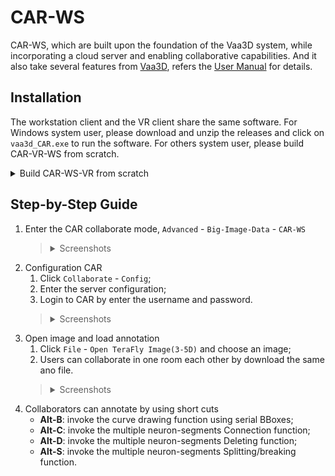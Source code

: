 # CAR-WS

CAR-WS, which are built upon the foundation of the Vaa3D system, while incorporating a cloud server and enabling collaborative capabilities. And it also take several features from [Vaa3D](http://www.vaa3d.org/), refers the [User Manual](https://github.com/Vaa3D/Vaa3D_Wiki/wiki/UserManual.wiki) for details.

## Installation

The workstation client and the VR client share the same software. For Windows system user, please download and unzip the releases and click on `vaa3d_CAR.exe` to run the software. For others system user, please build CAR-VR-WS from scratch.

<details>
<summary>Build CAR-WS-VR from scratch</summary>

CAR-WS and CAR-VR clients share the same codebase based on Qt 4.7.3. You can refer to the following tutorials to compile.

- [On Linux](https://github.com/Vaa3D/Vaa3D_Wiki/wiki/Build-Vaa3D-on-Linux): Build CAR-VR-WS with MSVC and QMake.
- [On Windows](https://github.com/Vaa3D/Vaa3D_Wiki/wiki/Build-Vaa3D-on-Windows-(QMake)): Build CAR-VR-WS with LLVM and QMake.
- [On Mac](https://github.com/Vaa3D/Vaa3D_Wiki/wiki/Build-Vaa3D-on-Mac-OS): Build CAR-VR-WS with GCC and 
</details>

## Step-by-Step Guide

1. Enter the CAR collaborate mode, `Advanced` - `Big-Image-Data` - `CAR-WS`
    > <details>
    > <summary>Screenshots</summary>
    >
    > ![Entering](../assets/ws_entering.png)
    > </details>
2. Configuration CAR
    1. Click `Collaborate` - `Config`;
    2. Enter the server configuration;
    3. Login to CAR by enter the username and password.
    > <details>
    > <summary>Screenshots</summary>
    >
    > ![Configuration](../assets/ws_config.png)
    >
    > ![Authorization](../assets/ws_auth.png)
    > </details>
3. Open image and load annotation
    1. Click `File` - `Open TeraFly Image(3-5D)` and choose an image;
    2. Users can collaborate in one room each other by download the same ano file.
    > <details>
    > <summary>Screenshots</summary>
    >
    > ![Load Ano 1](../assets/ws_load_ano_1.png)
    >
    > ![Load Ano 2](../assets/ws_load_ano_2.png)
    > </details>
4. Collaborators can annotate by using short cuts
    - **Alt-B**: invoke the curve drawing function using serial BBoxes;
    - **Alt-C**: invoke the multiple neuron-segments Connection function;
    - **Alt-D**: invoke the multiple neuron-segments Deleting function;
    - **Alt-S**: invoke the multiple neuron-segments Splitting/breaking function.
